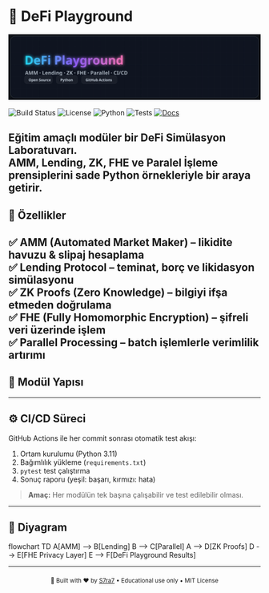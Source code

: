 # 🧠 DeFi Playground

<p align="center">
  <img src="https://raw.githubusercontent.com/S7ra7/defi-playground/main/docs/banner.svg" width="800" alt="DeFi Playground Banner">
</p>

![Build Status](https://img.shields.io/github/actions/workflow/status/USERNAME/defi-playground/.github/workflows/ci.yml?branch=main&label=Build)
![License](https://img.shields.io/badge/License-MIT-blue.svg)
![Python](https://img.shields.io/badge/Python-3.11%2B-green.svg)
![Tests](https://img.shields.io/badge/Tests-Pytest%20%E2%9C%93-brightgreen)
[![Docs](https://img.shields.io/badge/Docs-Overview-blue)](./docs/overview.md)

Eğitim amaçlı modüler bir **DeFi Simülasyon Laboratuvarı**.  
AMM, Lending, ZK, FHE ve Paralel İşleme prensiplerini sade Python örnekleriyle bir araya getirir.  
---
## 🚀 Özellikler

✅ **AMM (Automated Market Maker)** – likidite havuzu & slipaj hesaplama  
✅ **Lending Protocol** – teminat, borç ve likidasyon simülasyonu  
✅ **ZK Proofs (Zero Knowledge)** – bilgiyi ifşa etmeden doğrulama  
✅ **FHE (Fully Homomorphic Encryption)** – şifreli veri üzerinde işlem  
✅ **Parallel Processing** – batch işlemlerle verimlilik artırımı  
---
## 🧩 Modül Yapısı
---
## ⚙️ CI/CD Süreci

GitHub Actions ile her commit sonrası otomatik test akışı:
1. Ortam kurulumu (Python 3.11)  
2. Bağımlılık yükleme (`requirements.txt`)  
3. `pytest` test çalıştırma  
4. Sonuç raporu (yeşil: başarı, kırmızı: hata)

> **Amaç:** Her modülün tek başına çalışabilir ve test edilebilir olması.
---
## 🧠 Diyagram
flowchart TD
  A[AMM] --> B[Lending]
  B --> C[Parallel]
  A --> D[ZK Proofs]
  D --> E[FHE Privacy Layer]
  E --> F[DeFi Playground Results]

---

<p align="center">
  <sub>🚀 Built with ❤️ by <a href="https://github.com/S7ra7">S7ra7</a> • Educational use only • MIT License</sub>
</p>
